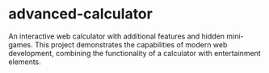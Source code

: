 # advanced-calculator
An interactive web calculator with additional features and hidden mini-games. This project demonstrates the capabilities of modern web development, combining the functionality of a calculator with entertainment elements.
